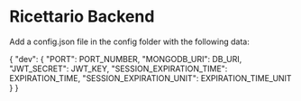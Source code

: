 # Ricettario Backend

Add a config.json file in the config folder with the following data:

{
"dev": {
"PORT": PORT_NUMBER,
"MONGODB_URI": DB_URI,
"JWT_SECRET": JWT_KEY,
"SESSION_EXPIRATION_TIME": EXPIRATION_TIME,
"SESSION_EXPIRATION_UNIT": EXPIRATION_TIME_UNIT
}
}
